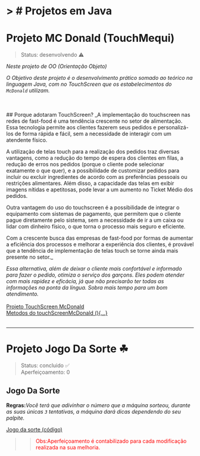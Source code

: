 # > # Projetos em Java

# Projeto MC Donald (TouchMequi)
> Status: desenvolvendo ⚠️

_Neste projeto de OO (Orientação Objeto)_

_O Objetivo deste projeto é o desenvolvimento prático somado ao teórico na linguagem Java, com no TouchScreen que os estabelecimentos do `McDonald` utilizam._

<br>
<br>
## Porque adotaram TouchScreen?
_A implementação do touchscreen nas redes de fast-food é uma tendência crescente no setor de alimentação. Essa tecnologia permite aos clientes fazerem seus pedidos e personalizá-los de forma rápida e fácil, sem a necessidade de interagir com um atendente físico. 

A utilização de telas touch para a realização dos pedidos traz diversas vantagens, como a redução do tempo de espera dos clientes em filas, a redução de erros nos pedidos (porque o cliente pode selecionar exatamente o que quer), e a possibilidade de customizar pedidos para incluir ou excluir ingredientes de acordo com as preferências pessoais ou restrições alimentares. Além disso, a capacidade das telas em exibir imagens nítidas e apetitosas, pode levar a um aumento no Ticket Médio dos pedidos.

Outra vantagem do uso do touchscreen é a possibilidade de integrar o equipamento com sistemas de pagamento, que permitem que o cliente pague diretamente pelo sistema, sem a necessidade de ir a um caixa ou lidar com dinheiro físico, o que torna o processo mais seguro e eficiente.

Com a crescente busca das empresas de fast-food por formas de aumentar a eficiência dos processos e melhorar a experiência dos clientes, é provável que a tendência de implementação de telas touch se torne ainda mais presente no setor._

_Essa alternativa, além de deixar o cliente mais confortável e informado para fazer o pedido, otimiza o serviço dos garçons. Eles podem atender com mais rapidez e eficácia, já que não precisarão ter todas as informações na ponta da língua. Sobra mais tempo para um bom atendimento._
<br> <br/>
<a href="https://github.com/caioz95/Projetos/blob/main/src/projeto/ProjetoMequi.java"> Projeto TouchScreen McDonald <a/> <br>
<a href="https://github.com/caioz95/Projetos/blob/main/src/projeto/MetodoMequi.java"> Metodos do touchScreenMcDonald (){...} <a/>
<br><br/>
  ****
  # Projeto Jogo Da Sorte ☘
> Status: concluido ✅ <br>
> Aperfeiçoamento: 0
  
  
  ## Jogo Da Sorte
  **Regras:**_Você terá que adivinhar o número que a máquina sorteou, durante as suas únicas `3` tentativas, a máquina dará dicas dependendo do seu palpite._
  
  <a href="https://github.com/caioz95/Projetos/blob/main/src/projeto/AdivinheONumero.java"> Jogo da sorte (código) <a/>
  
>> <span size="4" style="color:red" > Obs:Aperfeiçoamento é contabilizado para cada modificação realizada na sua melhoria. <span/>
